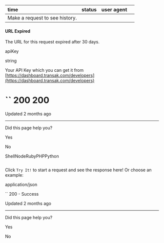 | time | status | user agent |  |
| :-- | :-- | :-- | :-- |
| Make a request to see history. |

#### URL Expired

The URL for this request expired after 30 days.

apiKey

string

Your API Key which you can get it from [https://dashboard.transak.com/developers](https://dashboard.transak.com/developers)

# `` 200      200

Updated 2 months ago

* * *

Did this page help you?

Yes

No

ShellNodeRubyPHPPython

```

```

Click `Try It!` to start a request and see the response here! Or choose an example:

application/json

`` 200 - Success

Updated 2 months ago

* * *

Did this page help you?

Yes

No